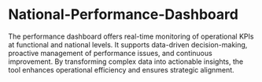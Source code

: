# National-Performance-Dashboard
The performance dashboard offers real-time monitoring of operational KPIs at functional and national levels. It supports data-driven decision-making, proactive management of performance issues, and continuous improvement. By transforming complex data into actionable insights, the tool enhances operational efficiency and ensures strategic alignment.
